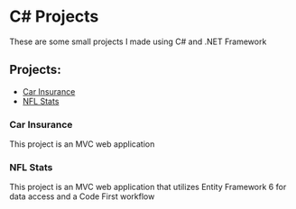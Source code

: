# C# Projects
These are some small projects I made using C# and .NET Framework

## Projects:
* [Car Insurance](#car-insurance)
* [NFL Stats](#nfl-stats)

### Car Insurance
This project is an MVC web application

### NFL Stats
This project is an MVC web application that utilizes Entity Framework 6 for data access and a Code First workflow
